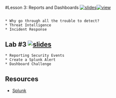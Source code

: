 #Lesson 3: Reports and Dashboards [![slides](../_images/slides-clean.png)](slides/june-DSO-bootcamp-week-four-lesson-three.pdf)[![view](../_images/view-clean.png)](https://speakerdeck.com/devsecops/devsecops-bootcamp-week-4-lesson-3)

##  

```
* Why go through all the trouble to detect?
* Threat Intelligence
* Incident Response

```

## Lab #3 [![slides](../_images/lab-clean.png)](labs/LAB-3.md)

```
* Reporting Security Events
* Create a Splunk Alert
* Dashboard Challenge

```

## Resources
* [Splunk](http://splunk.com)

